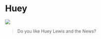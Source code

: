 # Huey

![](https://s3.ethereal.io/mabyer-sics-chita-engarrison/christian_bale_american_psycho_patrick_bateman_axe_10989289_RE_PwnzElite_has_declared_war_on_Grammar_Nazis-s400x300-173837.jpg)

>  Do you like Huey Lewis and the News?
